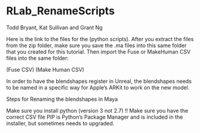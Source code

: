 # RLab_RenameScripts

Todd Bryant, Kat Sullivan and Grant Ng

Here is the link to the files for the (python scripts).  After you extract the files from the zip folder, make sure you save the .ma files into this same folder that you created for this tutorial. Then import the Fuse or MakeHuman CSV files into the same folder:

(Fuse CSV)
(Make Human CSV)

In order to have the blendshapes register in Unreal, the blendshapes needs to be named in a specific way for Apple’s ARKit to work on the new model. 

Steps for Renaming the blendshapes in Maya

Make sure you install python (version 3 not 2.7) !!
Make sure you have the correct CSV file 
PIP is Python’s Package Manager and is included in the installer, but sometimes needs to upgraded. 

